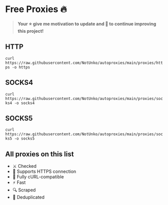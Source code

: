 # Free Proxies 🔥

> **Your ⭐ give me motivation to update and 💪 to continue improving this project!**

## HTTP 
`curl https://raw.githubusercontent.com/NotUnko/autoproxies/main/proxies/https -o https`

## SOCKS4 
`curl https://raw.githubusercontent.com/NotUnko/autoproxies/main/proxies/socks4 -o socks4`

## SOCKS5 
`curl https://raw.githubusercontent.com/NotUnko/autoproxies/main/proxies/socks5 -o socks5`

## All proxies on this list
* ⚔️ Checked
* 🔐 Supports HTTPS connection
* 🔗 Fully cURL-compatible
* ⚡ Fast
* 🔍 Scraped
* 🤖 Deduplicated
